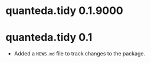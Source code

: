 # quanteda.tidy 0.1.9000

# quanteda.tidy 0.1

* Added a `NEWS.md` file to track changes to the package.



